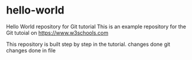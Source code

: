 # hello-world
Hello World repository for Git tutorial
This is an example repository for the Git tutoial on https://www.w3schools.com

This repository is built step by step in the tutorial.
changes done git
changes done in file